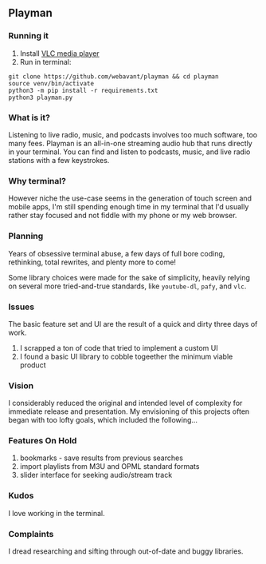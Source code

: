 ## Playman

### Running it

1. Install [VLC media player](https://www.videolan.org/vlc/)
2. Run in terminal:

```
git clone https://github.com/webavant/playman && cd playman
source venv/bin/activate
python3 -m pip install -r requirements.txt
python3 playman.py
```

### What is it?

Listening to live radio, music, and podcasts involves too much software, too many fees. Playman is an all-in-one streaming audio hub that runs directly in your terminal. You can find and listen to podcasts, music, and live radio stations with a few keystrokes.

### Why terminal?

However niche the use-case seems in the generation of touch screen and mobile apps, I'm still spending enough time in my terminal that I'd usually rather stay focused and not fiddle with my phone or my web browser.

### Planning

Years of obsessive terminal abuse, a few days of full bore coding, rethinking, total rewrites, and plenty more to come! 

Some library choices were made for the sake of simplicity, heavily relying on several more tried-and-true standards, like `youtube-dl`, `pafy`, and `vlc`.

### Issues

The basic feature set and UI are the result of a quick and dirty three days of work. 

1. I scrapped a ton of code that tried to implement a custom UI
2. I found a basic UI library to cobble togeether the minimum viable product

### Vision

I considerably reduced the original and intended level of complexity for immediate release and presentation. My envisioning of this projects often began with too lofty goals, which included the following...

### Features On Hold

1. bookmarks - save results from previous searches
2. import playlists from M3U and OPML standard formats
3. slider interface for seeking audio/stream track

### Kudos

I love working in the terminal.

### Complaints

I dread researching and sifting through out-of-date and buggy libraries.
